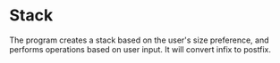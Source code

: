# Stack
The program creates a stack based on the user's size preference, and performs operations based on user input. It will convert infix to postfix.
